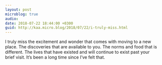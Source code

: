 ```yaml
---
layout: post
microblog: true
audio: 
date: 2018-07-22 18:44:00 +0300
guid: http://kaa.micro.blog/2018/07/22/i-truly-miss.html
---
```

I truly miss the excitement and wonder that comes with moving to a new place. The discoveries that are available to you. The norms and food that is different. The lives that have existed and will continue to exist past your brief visit. It’s been a long time since I’ve felt that.
